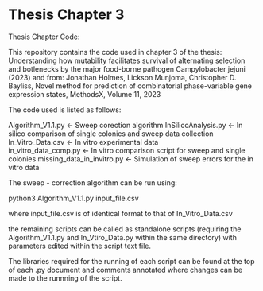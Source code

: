 # Thesis Chapter 3
Thesis Chapter Code:

This repository contains the code used in chapter 3 of the thesis: Understanding how mutability facilitates survival of alternating selection and botlenecks by the major food-borne pathogen Campylobacter jejuni (2023)
and from:
Jonathan Holmes, Lickson Munjoma, Christopher D. Bayliss,
Novel method for prediction of combinatorial phase-variable gene expression states,
MethodsX,
Volume 11,
2023

The code used is listed as follows:

Algorithm_V1.1.py            <- Sweep corection algorithm
InSilicoAnalysis.py          <- In silico comparison of single colonies and sweep data collection
In_Vitro_Data.csv            <- In vitro experimental data  
in_vitro_data_comp.py        <- In vitro comparison script for sweep and single colonies
missing_data_in_invitro.py   <- Simulation of sweep errors for the in vitro data


The sweep - correction algorithm can be run using:

python3 Algorithm_V1.1.py input_file.csv

where input_file.csv is of identical format to that of In_Vitro_Data.csv  

the remaining scripts can be called as standalone scripts (requiring the Algorithm_V1.1.py and In_Vtiro_Data.py within the same directory) with parameters edited within the script text file.

The libraries required for the running of each script can be found at the top of each .py document and comments annotated where changes can be made to the runnning of the script.  



